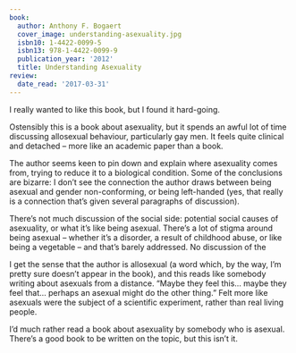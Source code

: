 ```yaml
---
book:
  author: Anthony F. Bogaert
  cover_image: understanding-asexuality.jpg
  isbn10: 1-4422-0099-5
  isbn13: 978-1-4422-0099-9
  publication_year: '2012'
  title: Understanding Asexuality
review:
  date_read: '2017-03-31'
---
```


I really wanted to like this book, but I found it hard-going.

Ostensibly this is a book about asexuality, but it spends an awful lot of time discussing allosexual behaviour, particularly gay men. It feels quite clinical and detached – more like an academic paper than a book.

The author seems keen to pin down and explain where asexuality comes from, trying to reduce it to a biological condition. Some of the conclusions are bizarre: I don’t see the connection the author draws between being asexual and gender non-conforming, or being left-handed (yes, that really is a connection that’s given several paragraphs of discussion).

There’s not much discussion of the social side: potential social causes of asexuality, or what it’s like being asexual. There’s a lot of stigma around being asexual – whether it’s a disorder, a result of childhood abuse, or like being a vegetable – and that’s barely addressed. No discussion of the

I get the sense that the author is allosexual (a word which, by the way, I’m pretty sure doesn’t appear in the book), and this reads like somebody writing about asexuals from a distance. “Maybe they feel this… maybe they feel that… perhaps an asexual might do the other thing.” Felt more like asexuals were the subject of a scientific experiment, rather than real living people.

I’d much rather read a book about asexuality by somebody who is asexual. There’s a good book to be written on the topic, but this isn’t it.
